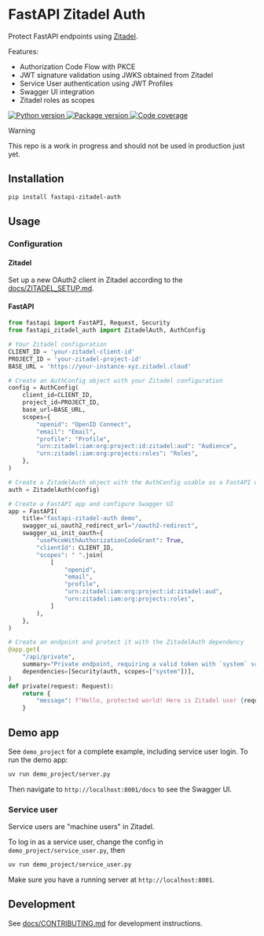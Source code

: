 # FastAPI Zitadel Auth

Protect FastAPI endpoints using [Zitadel](https://zitadel.com/).

Features:

* Authorization Code Flow with PKCE
* JWT signature validation using JWKS obtained from Zitadel
* Service User authentication using JWT Profiles
* Swagger UI integration
* Zitadel roles as scopes

<a href="https://python.org">
    <img src="https://img.shields.io/badge/python-v3.10+-blue.svg?logo=python&logoColor=white&label=python" alt="Python version">
</a>
<a href="https://pypi.org/pypi/fastapi-zitadel-auth">
    <img src="https://img.shields.io/pypi/v/fastapi-zitadel-auth.svg?logo=pypi&logoColor=white&label=pypi" alt="Package version">
</a>
<a href="https://codecov.io/gh/cleanenergyexchange/fastapi-zitadel-auth">
    <img src="https://codecov.io/gh/cleanenergyexchange/fastapi-zitadel-auth/graph/badge.svg?token=A3TSXDVLQT" alt="Code coverage"/> 
</a>


> [!WARNING]
> This repo is a work in progress and should not be used in production just yet.


## Installation

```bash
pip install fastapi-zitadel-auth
```


## Usage

### Configuration

#### Zitadel

Set up a new OAuth2 client in Zitadel according to the [docs/ZITADEL_SETUP.md](docs/ZITADEL_SETUP.md).

#### FastAPI

```python
from fastapi import FastAPI, Request, Security
from fastapi_zitadel_auth import ZitadelAuth, AuthConfig

# Your Zitadel configuration
CLIENT_ID = 'your-zitadel-client-id'
PROJECT_ID = 'your-zitadel-project-id'
BASE_URL = 'https://your-instance-xyz.zitadel.cloud'

# Create an AuthConfig object with your Zitadel configuration
config = AuthConfig(
    client_id=CLIENT_ID,
    project_id=PROJECT_ID,
    base_url=BASE_URL,
    scopes={
        "openid": "OpenID Connect",
        "email": "Email",
        "profile": "Profile",
        "urn:zitadel:iam:org:project:id:zitadel:aud": "Audience",
        "urn:zitadel:iam:org:projects:roles": "Roles",
    },
)

# Create a ZitadelAuth object with the AuthConfig usable as a FastAPI dependency
auth = ZitadelAuth(config)

# Create a FastAPI app and configure Swagger UI
app = FastAPI(
    title="fastapi-zitadel-auth demo",
    swagger_ui_oauth2_redirect_url="/oauth2-redirect",
    swagger_ui_init_oauth={
        "usePkceWithAuthorizationCodeGrant": True,
        "clientId": CLIENT_ID,
        "scopes": " ".join(
            [
                "openid",
                "email",
                "profile",
                "urn:zitadel:iam:org:project:id:zitadel:aud",
                "urn:zitadel:iam:org:projects:roles",
            ]
        ),
    },
)

# Create an endpoint and protect it with the ZitadelAuth dependency
@app.get(
    "/api/private",
    summary="Private endpoint, requiring a valid token with `system` scope",
    dependencies=[Security(auth, scopes=["system"])],
)
def private(request: Request):
    return {
        "message": f"Hello, protected world! Here is Zitadel user {request.state.user.user_id}"
    }

```

## Demo app

See `demo_project` for a complete example, including service user login. To run the demo app:

```bash
uv run demo_project/server.py
```

Then navigate to `http://localhost:8001/docs` to see the Swagger UI.


### Service user

Service users are "machine users" in Zitadel.

To log in as a service user, change the config in `demo_project/service_user.py`, then

```bash
uv run demo_project/service_user.py
```

Make sure you have a running server at `http://localhost:8001`.

## Development

See [docs/CONTRIBUTING.md](docs/CONTRIBUTING.md) for development instructions.